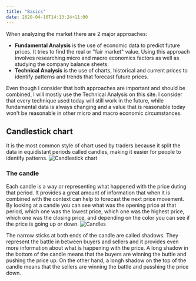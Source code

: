 ```yaml
---
title: "Basics"
date: 2020-04-10T14:13:24+11:00
---
```


When analyzing the market there are 2 major approaches:
* **Fundamental Analysis** is the use of economic data to predict future prices. It tries to find the real or "fair market" value. Using this approach involves researching micro and macro economics factors as well as studying the company balance sheets.
* **Technical Analysis** is the use of charts, historical and current prices to identify patterns and trends that forecast future prices.

Even though I consider that both approaches are important and should be combined, I will mostly use the Technical Analysis on this site. I consider that every technique used today will still work in the future, while fundamental data is always changing and a value that is reasonable today won't be reasonable in other micro and macro economic circumstances.

## Candlestick chart
It is the most common style of chart used by traders because it split the data in equidistant periods called candles, making it easier for people to identify patterns.
![Candlestick chart](/trading/basics-candlestick-chart.png)

### The candle
Each candle is a way or representing what happened with the price duting that period. It provides a great amount of information that when it is combined with the context can help to forecast the next price movement. By looking at a candle you can see what was the opening price at that period, which one was the lowest price, which one was the highest price, which one was the closing price, and depending on the color you can see if the price is going up or down.
![Candles](/trading/candles.svg)

The narrow sticks at both ends of the candle are called shadows. They represent the battle in between buyers and sellers and it provides even more information about what is happening with the price. A long shadow in the bottom of the candle means that the buyers are winning the buttle and pushing the price up. On the other hand, a longh shadow on the top of the candle means that the sellers are winning the battle and pusshing the price down.